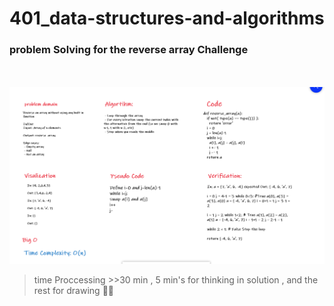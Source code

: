 # 401_data-structures-and-algorithms

### problem Solving for the reverse array Challenge

<br><br>
![whiteBoard](../imgs/ScreenshotWhiteBoard.png)

> time Proccessing >>30 min ,
> 5 min's for thinking in solution , and the rest for drawing 🤦‍♀️
